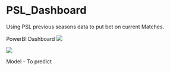 # PSL_Dashboard
Using PSL previous seasons data to put bet on current Matches. 

PowerBI Dashboard 
![ ](PSl1.gif)

![ ](PSl2.gif)

Model - To predict 
